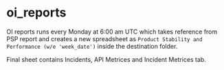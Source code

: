 # oi_reports
OI reports runs every Monday at 6:00 am UTC which takes reference from PSP report and creates a new spreadsheet as `Product Stability and Performance (w/e 'week_date')` inside the destination folder.

Final sheet contains Incidents, API Metrices and Incident Metrices tab.
